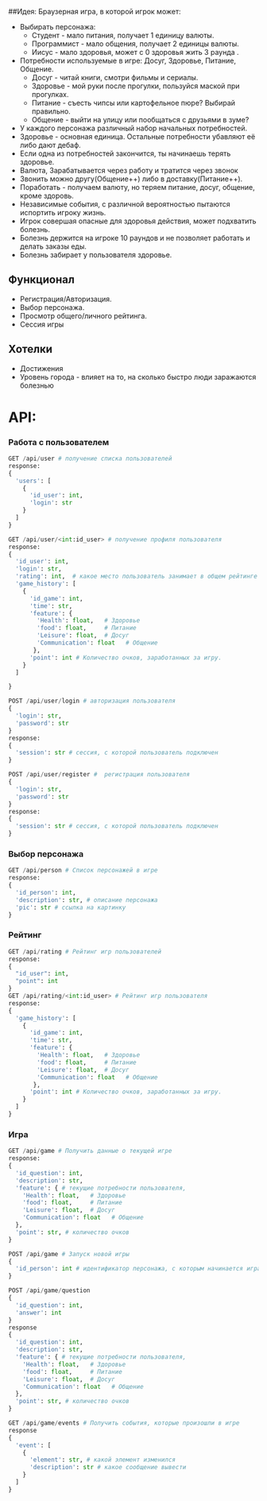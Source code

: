 ##Идея:
Браузерная игра, в которой игрок может:
* Выбирать персонажа: 
  * Студент - мало питания, получает 1 единицу валюты.
  * Программист - мало общения, получает 2 единицы валюты.
  * Иисус - мало здоровья, может с 0 здоровья жить 3 раунда .
* Потребности используемые в игре: Досуг, Здоровье, Питание, Общение.
  * Досуг - читай книги, смотри фильмы и сериалы.
  * Здоровье - мой руки после прогулки, пользуйся маской при прогулках.
  * Питание - съесть чипсы или картофельное пюре? Выбирай правильно.
  * Общение - выйти на улицу или пообщаться с друзьями в зуме? 
* У каждого персонажа различный набор начальных потребностей.
* Здоровье - основная единица. Остальные потребности убавляют её либо дают дебаф.
* Если одна из потребностей закончится, ты начинаешь терять здоровье. 
* Валюта, Зарабатывается через работу и тратится через звонок
* Звонить можно другу(Общение++) либо в доставку(Питание++).
* Поработать - получаем валюту, но теряем питание, досуг, общение, кроме здоровь.
* Независимые события, с различной вероятностью пытаются испортить игроку жизнь. 
* Игрок совершая опасные для здоровья действия, может подхватить болезнь.
* Болезнь держится на игроке 10 раундов и не позволяет работать и делать заказы еды.
* Болезнь забирает у пользователя здоровье.


## Функционал
* Регистрация/Авторизация.
* Выбор персонажа.
* Просмотр общего/личного рейтинга.
* Сессия игры

## Хотелки
* Достижения
* Уровень города - влияет на то, на сколько быстро люди заражаются болезнью


# API:
### Работа с пользователем
```python
GET /api/user # получение списка пользователей
response:
{
  'users': [
    {
      'id_user': int,
      'login': str
    }
  ]
}

GET /api/user/<int:id_user> # получение профиля пользователя
response:
{
  'id_user': int,
  'login': str,
  'rating': int,  # какое место пользователь занимает в общем рейтинге
  'game_history': [
    {
      'id_game': int,
      'time': str,
      'feature': {
        'Health': float,   # Здоровье
        'food': float,     # Питание
        'Leisure': float,  # Досуг
        'Communication': float   # Общение
       },
      'point': int # Количество очков, заработанных за игру.
    }
  ]

}

POST /api/user/login # авторизация пользователя
{
  'login': str,
  'password': str
}
response:
{
  'session': str # сессия, с которой пользователь подключен
}

POST /api/user/register #  регистрация пользователя
{
  'login': str,
  'password': str
}
response:
{
  'session': str # сессия, с которой пользователь подключен
}
```

### Выбор персонажа
```python
GET /api/person # Список персонажей в игре
response:
{
  'id_person': int,
  'description': str, # описание персонажа
  'pic': str # ссылка на картинку
}
```

### Рейтинг
```python
GET /api/rating # Рейтинг игр пользователей
response:
{
  "id_user": int, 
  "point": int
}
GET /api/rating/<int:id_user> # Рейтинг игр пользователя
response:
{
  'game_history': [
    {
      'id_game': int,
      'time': str,
      'feature': {
        'Health': float,   # Здоровье
        'food': float,     # Питание
        'Leisure': float,  # Досуг
        'Communication': float   # Общение
       },
      'point': int # Количество очков, заработанных за игру.
    }
  ]
}
```

### Игра
```python
GET /api/game # Получить данные о текущей игре
response:
{
  'id_question': int,
  'description': str,
  'feature': { # текущие потребности пользователя,
    'Health': float,   # Здоровье
    'food': float,     # Питание
    'Leisure': float,  # Досуг
    'Communication': float   # Общение
  },
  'point': str, # количество очков
}

POST /api/game # Запуск новой игры
{
  'id_person': int # идентификатор персонажа, с которым начинается игра
}

POST /api/game/question
{
  'id_question': int,
  'answer': int 
}
response 
{
  'id_question': int,
  'description': str,
  'feature': { # текущие потребности пользователя,
    'Health': float,   # Здоровье
    'food': float,     # Питание
    'Leisure': float,  # Досуг
    'Communication': float   # Общение
  },
  'point': str, # количество очков
}

GET /api/game/events # Получить события, которые произошли в игре
response 
{
  'event': [
    {
      'element': str, # какой элемент изменился
      'description': str # какое сообщение вывести
    }
  ]
}
```
